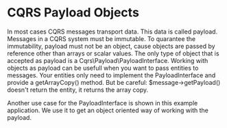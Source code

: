 CQRS Payload Objects
====================

In most cases CQRS messages transport data. This data is called payload. Messages 
in a CQRS system must be immutable. To quarantee the immutability, payload must not
be an object, cause objects are passed by reference other than arrays or scalar values.
The only type of object that is accepted as payload is a Cqrs\Payload\PayloadInterface.
Working with objects as payload can be usefull when you want to pass entities to messages.
Your entities only need to implement the PayloadInterface and provide a getArrayCopy() method.
But be careful: $message->getPayload() doesn't return the entity, it returns the array copy.

Another use case for the PayloadInterface is shown in this example application.
We use it to get an object oriented way of working with the payload.